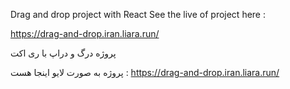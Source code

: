 Drag and drop project with React
See the live of project here : 

https://drag-and-drop.iran.liara.run/

پروژه درگ و دراپ با ری اکت

پروژه به صورت لایو اینجا هست :
https://drag-and-drop.iran.liara.run/





